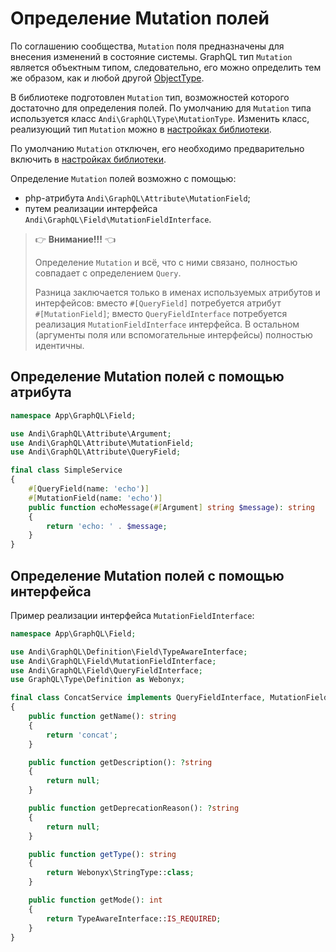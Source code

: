 # Определение Mutation полей

По соглашению сообщества, `Mutation` поля предназначены для внесения изменений в состояние системы.
GraphQL тип `Mutation` является объектным типом, следовательно, его можно определить тем же образом,
как и любой другой [ObjectType](object-type.md).

В библиотеке подготовлен `Mutation` тип, возможностей которого достаточно для определения полей.
По умолчанию для `Mutation` типа используется класс `Andi\GraphQL\Type\MutationType`. Изменить класс,
реализующий тип `Mutation` можно в [настройках библиотеки](configure.md).

По умолчанию `Mutation` отключен, его необходимо предварительно включить
в [настройках библиотеки](configure.md).

Определение `Mutation` полей возможно с помощью:
- php-атрибута `Andi\GraphQL\Attribute\MutationField`;
- путем реализации интерфейса `Andi\GraphQL\Field\MutationFieldInterface`.

> :point_right: **Внимание!!!** :point_left:
>
> Определение `Mutation` и всё, что с ними связано, полностью совпадает с определением `Query`.
>
> Разница заключается только в именах используемых атрибутов и интерфейсов: вместо
> `#[QueryField]` потребуется атрибут<br />`#[MutationField]`; вместо `QueryFieldInterface`
> потребуется реализация `MutationFieldInterface` интерфейса.
> В остальном (аргументы поля или вспомогательные интерфейсы) полностью идентичны.

## <a id="mutation-field-via-attribute">Определение Mutation полей с помощью атрибута</a>

```php
namespace App\GraphQL\Field;

use Andi\GraphQL\Attribute\Argument;
use Andi\GraphQL\Attribute\MutationField;
use Andi\GraphQL\Attribute\QueryField;

final class SimpleService
{
    #[QueryField(name: 'echo')]
    #[MutationField(name: 'echo')]
    public function echoMessage(#[Argument] string $message): string
    {
        return 'echo: ' . $message;
    }
}
```

## Определение Mutation полей с помощью интерфейса

Пример реализации интерфейса `MutationFieldInterface`:
```php
namespace App\GraphQL\Field;

use Andi\GraphQL\Definition\Field\TypeAwareInterface;
use Andi\GraphQL\Field\MutationFieldInterface;
use Andi\GraphQL\Field\QueryFieldInterface;
use GraphQL\Type\Definition as Webonyx;

final class ConcatService implements QueryFieldInterface, MutationFieldInterface
{
    public function getName(): string
    {
        return 'concat';
    }

    public function getDescription(): ?string
    {
        return null;
    }

    public function getDeprecationReason(): ?string
    {
        return null;
    }

    public function getType(): string
    {
        return Webonyx\StringType::class;
    }

    public function getMode(): int
    {
        return TypeAwareInterface::IS_REQUIRED;
    }
}
```
